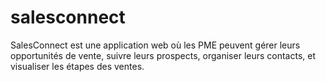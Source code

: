 # salesconnect
SalesConnect est une application web où les PME peuvent gérer leurs opportunités de vente, suivre leurs prospects, organiser leurs contacts, et visualiser les étapes des ventes. 
